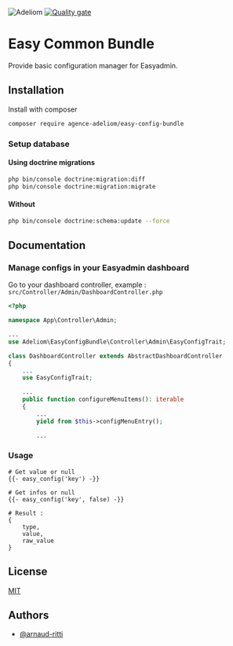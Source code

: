 
![Adeliom](https://adeliom.com/public/uploads/2017/09/Adeliom_logo.png)
[![Quality gate](https://sonarcloud.io/api/project_badges/quality_gate?project=agence-adeliom_easy-config-bundle)](https://sonarcloud.io/dashboard?id=agence-adeliom_easy-config-bundle)

# Easy Common Bundle

Provide basic configuration manager for Easyadmin.

## Installation

Install with composer

```bash
composer require agence-adeliom/easy-config-bundle
```

### Setup database

#### Using doctrine migrations

```bash
php bin/console doctrine:migration:diff
php bin/console doctrine:migration:migrate
```

#### Without

```bash
php bin/console doctrine:schema:update --force
```

## Documentation

### Manage configs in your Easyadmin dashboard

Go to your dashboard controller, example : `src/Controller/Admin/DashboardController.php`

```php
<?php

namespace App\Controller\Admin;

...
use Adeliom\EasyConfigBundle\Controller\Admin\EasyConfigTrait;

class DashboardController extends AbstractDashboardController
{
    ...
    use EasyConfigTrait;

    ...
    public function configureMenuItems(): iterable
    {
        ...
        yield from $this->configMenuEntry();

        ...
```

### Usage

```twig
# Get value or null
{{- easy_config('key') -}}

# Get infos or null
{{- easy_config('key', false) -}}

# Result :
{
    type,
    value,
    raw_value
}
```


## License

[MIT](https://choosealicense.com/licenses/mit/)


## Authors

- [@arnaud-ritti](https://github.com/arnaud-ritti)

  
